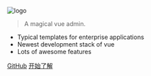 ![logo](https://wpimg.wallstcn.com/98d033e6-8da0-49b5-afe6-f491f4cd3348.png ':no-zoom')

> A magical vue admin.

- Typical templates for enterprise applications
- Newest development stack of vue
- Lots of awesome features

[GitHub](https://github.com/PanJiaChen/vue-element-admin ":target=_blank")
[开始了解](zh-cn/README.md)

<!-- ![color](#00b887) -->
